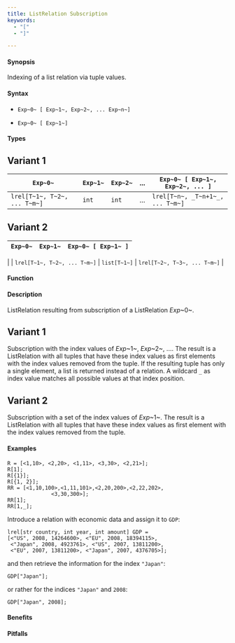 ```yaml
---
title: ListRelation Subscription
keywords:
  - "["
  - "]"

---
```


#### Synopsis

Indexing of a list relation via tuple values.

#### Syntax

*  `Exp~0~ [ Exp~1~, Exp~2~, ... Exp~n~]`

*  `Exp~0~ [ Exp~1~]`

#### Types

## Variant 1


| `Exp~0~`                          | `Exp~1~` | `Exp~2~` | ... | `Exp~0~ [ Exp~1~, Exp~2~, ... ]`  |
| --- | --- | --- | --- | --- |
| `lrel[T~1~, T~2~, ... T~m~]`    | `int`     |  `int`    | ... | `lrel[T~n~, _T~n+1~_, ... T~m~]`    |


## Variant 2

| `Exp~0~`                          | `Exp~1~`     | `Exp~0~ [ Exp~1~ ]`             |
| --- | --- | --- |
|
| `lrel[T~1~, T~2~, ... T~m~]`    | `list[T~1~]` | `lrel[T~2~, T~3~, ... T~m~]`   |


#### Function

#### Description

ListRelation resulting from subscription of a ListRelation _Exp_~0~.

## Variant 1

Subscription with the index values of _Exp_~1~, _Exp_~2~, .... 
The result is a ListRelation with all tuples that have these index values as first elements 
with the index values removed from the tuple. 
If the resulting tuple has only a single element, a list is returned instead of a relation. 
A wildcard `_` as index value matches all possible values at that index position.

## Variant 2

Subscription with a set of the index values of _Exp_~1~.
The result is a ListRelation with all tuples that have these index values as first element
with the index values removed from the tuple. 

#### Examples

```rascal-shell
R = [<1,10>, <2,20>, <1,11>, <3,30>, <2,21>];
R[1];
R[{1}];
R[{1, 2}];
RR = [<1,10,100>,<1,11,101>,<2,20,200>,<2,22,202>,
              <3,30,300>];
RR[1];
RR[1,_];
```
Introduce a relation with economic data and assign it to `GDP`:
```rascal-shell,continue
lrel[str country, int year, int amount] GDP =
[<"US", 2008, 14264600>, <"EU", 2008, 18394115>,
 <"Japan", 2008, 4923761>, <"US", 2007, 13811200>, 
 <"EU", 2007, 13811200>, <"Japan", 2007, 4376705>];
```
and then retrieve the information for the index `"Japan"`:
```rascal-shell,continue
GDP["Japan"];
```
or rather for the indices `"Japan"` and `2008`:
```rascal-shell,continue
GDP["Japan", 2008];
```

#### Benefits

#### Pitfalls

